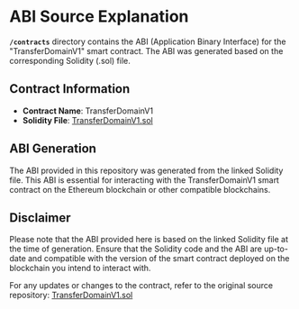 # ABI Source Explanation

**`/contracts`** directory contains the ABI (Application Binary Interface) for the "TransferDomainV1" smart contract. The ABI was generated based on the corresponding Solidity (.sol) file.

## Contract Information

- **Contract Name**: TransferDomainV1
- **Solidity File**: [TransferDomainV1.sol](https://github.com/DeFiCh/ain/blob/master/lib/ain-contracts/transfer_domain_v1/TransferDomainV1.sol)

## ABI Generation

The ABI provided in this repository was generated from the linked Solidity file. This ABI is essential for interacting with the TransferDomainV1 smart contract on the Ethereum blockchain or other compatible blockchains.

## Disclaimer

Please note that the ABI provided here is based on the linked Solidity file at the time of generation. Ensure that the Solidity code and the ABI are up-to-date and compatible with the version of the smart contract deployed on the blockchain you intend to interact with.

For any updates or changes to the contract, refer to the original source repository:
[TransferDomainV1.sol](https://github.com/DeFiCh/ain/blob/master/lib/ain-contracts/transfer_domain_v1/TransferDomainV1.sol)
